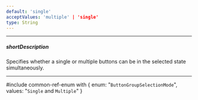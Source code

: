 ```yaml
---
default: 'single'
acceptValues: 'multiple' | 'single'
type: String
---
```

---
##### shortDescription
Specifies whether a single or multiple buttons can be in the selected state simultaneously.

---
#include common-ref-enum with {
    enum: "`ButtonGroupSelectionMode`",
    values: "`Single` and `Multiple`"
}
